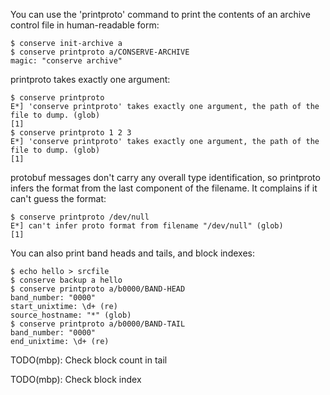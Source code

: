 You can use the 'printproto' command to print the contents of an archive
control file in human-readable form:

    $ conserve init-archive a
    $ conserve printproto a/CONSERVE-ARCHIVE
    magic: "conserve archive"

printproto takes exactly one argument:

    $ conserve printproto 
    E*] 'conserve printproto' takes exactly one argument, the path of the file to dump. (glob)
    [1]
    $ conserve printproto 1 2 3
    E*] 'conserve printproto' takes exactly one argument, the path of the file to dump. (glob)
    [1]

protobuf messages don't carry any overall type identification, so printproto
infers the format from the last component of the filename.  It complains if it
can't guess the format:

    $ conserve printproto /dev/null
    E*] can't infer proto format from filename "/dev/null" (glob)
    [1]

You can also print band heads and tails, and block indexes:

    $ echo hello > srcfile
    $ conserve backup a hello
    $ conserve printproto a/b0000/BAND-HEAD
    band_number: "0000"
    start_unixtime: \d+ (re)
    source_hostname: "*" (glob)
    $ conserve printproto a/b0000/BAND-TAIL
    band_number: "0000"
    end_unixtime: \d+ (re)

TODO(mbp): Check block count in tail

TODO(mbp): Check block index

